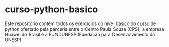 # curso-python-basico
Este repositório contém todos os exercícios do nível básico do curso de python ofertado pela parceria entre o Centro Paula Souza (CPS), a empresa Huawei do Brasil e a FUNDUNESP (Fundação para Desenvolvimento da UNESP)
